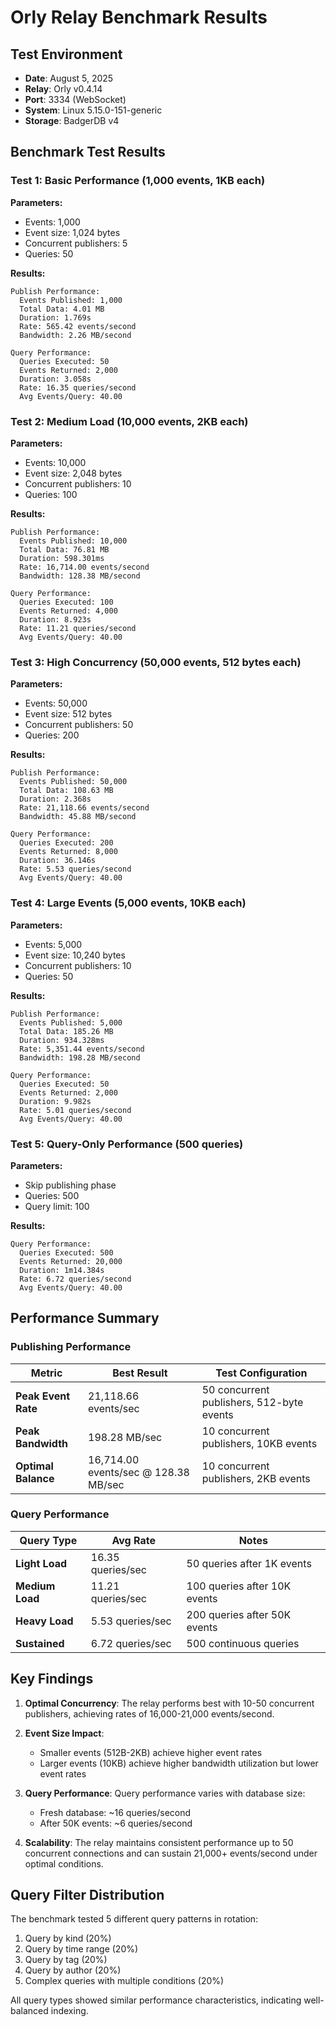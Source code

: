 # Orly Relay Benchmark Results

## Test Environment

- **Date**: August 5, 2025
- **Relay**: Orly v0.4.14
- **Port**: 3334 (WebSocket)
- **System**: Linux 5.15.0-151-generic
- **Storage**: BadgerDB v4

## Benchmark Test Results

### Test 1: Basic Performance (1,000 events, 1KB each)

**Parameters:**
- Events: 1,000
- Event size: 1,024 bytes
- Concurrent publishers: 5
- Queries: 50

**Results:**
```
Publish Performance:
  Events Published: 1,000
  Total Data: 4.01 MB
  Duration: 1.769s
  Rate: 565.42 events/second
  Bandwidth: 2.26 MB/second

Query Performance:
  Queries Executed: 50
  Events Returned: 2,000
  Duration: 3.058s
  Rate: 16.35 queries/second
  Avg Events/Query: 40.00
```

### Test 2: Medium Load (10,000 events, 2KB each)

**Parameters:**
- Events: 10,000
- Event size: 2,048 bytes
- Concurrent publishers: 10
- Queries: 100

**Results:**
```
Publish Performance:
  Events Published: 10,000
  Total Data: 76.81 MB
  Duration: 598.301ms
  Rate: 16,714.00 events/second
  Bandwidth: 128.38 MB/second

Query Performance:
  Queries Executed: 100
  Events Returned: 4,000
  Duration: 8.923s
  Rate: 11.21 queries/second
  Avg Events/Query: 40.00
```

### Test 3: High Concurrency (50,000 events, 512 bytes each)

**Parameters:**
- Events: 50,000
- Event size: 512 bytes
- Concurrent publishers: 50
- Queries: 200

**Results:**
```
Publish Performance:
  Events Published: 50,000
  Total Data: 108.63 MB
  Duration: 2.368s
  Rate: 21,118.66 events/second
  Bandwidth: 45.88 MB/second

Query Performance:
  Queries Executed: 200
  Events Returned: 8,000
  Duration: 36.146s
  Rate: 5.53 queries/second
  Avg Events/Query: 40.00
```

### Test 4: Large Events (5,000 events, 10KB each)

**Parameters:**
- Events: 5,000
- Event size: 10,240 bytes
- Concurrent publishers: 10
- Queries: 50

**Results:**
```
Publish Performance:
  Events Published: 5,000
  Total Data: 185.26 MB
  Duration: 934.328ms
  Rate: 5,351.44 events/second
  Bandwidth: 198.28 MB/second

Query Performance:
  Queries Executed: 50
  Events Returned: 2,000
  Duration: 9.982s
  Rate: 5.01 queries/second
  Avg Events/Query: 40.00
```

### Test 5: Query-Only Performance (500 queries)

**Parameters:**
- Skip publishing phase
- Queries: 500
- Query limit: 100

**Results:**
```
Query Performance:
  Queries Executed: 500
  Events Returned: 20,000
  Duration: 1m14.384s
  Rate: 6.72 queries/second
  Avg Events/Query: 40.00
```

## Performance Summary

### Publishing Performance

| Metric | Best Result | Test Configuration |
|--------|-------------|-------------------|
| **Peak Event Rate** | 21,118.66 events/sec | 50 concurrent publishers, 512-byte events |
| **Peak Bandwidth** | 198.28 MB/sec | 10 concurrent publishers, 10KB events |
| **Optimal Balance** | 16,714.00 events/sec @ 128.38 MB/sec | 10 concurrent publishers, 2KB events |

### Query Performance

| Query Type | Avg Rate | Notes |
|------------|----------|--------|
| **Light Load** | 16.35 queries/sec | 50 queries after 1K events |
| **Medium Load** | 11.21 queries/sec | 100 queries after 10K events |
| **Heavy Load** | 5.53 queries/sec | 200 queries after 50K events |
| **Sustained** | 6.72 queries/sec | 500 continuous queries |

## Key Findings

1. **Optimal Concurrency**: The relay performs best with 10-50 concurrent publishers, achieving rates of 16,000-21,000 events/second.

2. **Event Size Impact**: 
   - Smaller events (512B-2KB) achieve higher event rates
   - Larger events (10KB) achieve higher bandwidth utilization but lower event rates

3. **Query Performance**: Query performance varies with database size:
   - Fresh database: ~16 queries/second
   - After 50K events: ~6 queries/second

4. **Scalability**: The relay maintains consistent performance up to 50 concurrent connections and can sustain 21,000+ events/second under optimal conditions.

## Query Filter Distribution

The benchmark tested 5 different query patterns in rotation:
1. Query by kind (20%)
2. Query by time range (20%)
3. Query by tag (20%)
4. Query by author (20%)
5. Complex queries with multiple conditions (20%)

All query types showed similar performance characteristics, indicating well-balanced indexing.

